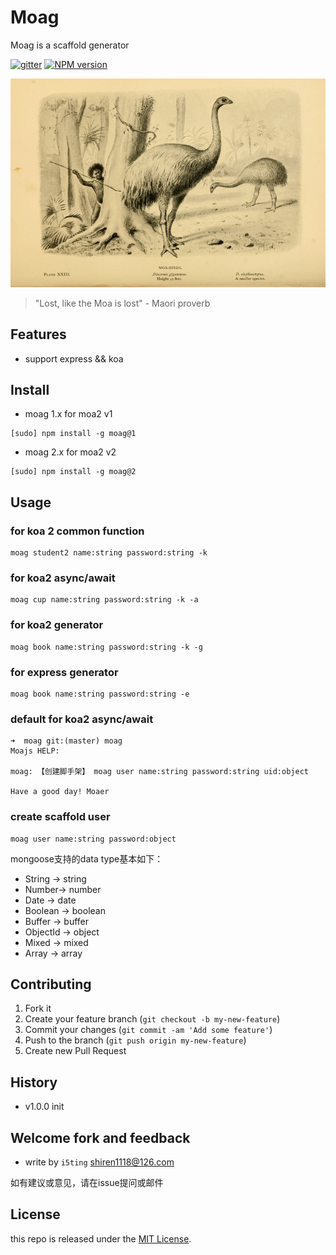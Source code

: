 # Moag

Moag is a scaffold generator

[![gitter][gitter-image]][gitter-url]
[![NPM version][npm-image]][npm-url]


![](doc/moa.jpg)

> "Lost, like the Moa is lost" - Maori proverb

## Features

- support express && koa

## Install

- moag 1.x for moa2 v1

```
[sudo] npm install -g moag@1
```
 
- moag 2.x for moa2 v2

```
[sudo] npm install -g moag@2
``` 

## Usage

### for koa 2 common function

```
moag student2 name:string password:string -k
```

### for koa2 async/await

```
moag cup name:string password:string -k -a
```

### for koa2 generator

```
moag book name:string password:string -k -g
```

### for express generator

```
moag book name:string password:string -e
```

### default for koa2 async/await

    ➜  moag git:(master) moag
    Moajs HELP:

    moag: 【创建脚手架】 moag user name:string password:string uid:object

    Have a good day! Moaer
    
### create scaffold user

    moag user name:string password:object
    
    
mongoose支持的data type基本如下：

- String -> string
- Number-> number
- Date -> date
- Boolean -> boolean
- Buffer -> buffer
- ObjectId -> object
- Mixed  -> mixed
- Array -> array

## Contributing

1. Fork it
2. Create your feature branch (`git checkout -b my-new-feature`)
3. Commit your changes (`git commit -am 'Add some feature'`)
4. Push to the branch (`git push origin my-new-feature`)
5. Create new Pull Request

## History


- v1.0.0 init


## Welcome fork and feedback

- write by `i5ting` shiren1118@126.com

如有建议或意见，请在issue提问或邮件

## License

this repo is released under the [MIT
License](http://www.opensource.org/licenses/MIT).


[npm-image]: https://img.shields.io/npm/v/moag.svg?style=flat-square
[npm-url]: https://npmjs.org/package/moag
[gitter-image]: https://badges.gitter.im/Join%20Chat.svg
[gitter-url]: https://gitter.im/i5ting/moag?utm_source=badge&utm_medium=badge&utm_campaign=pr-badge&utm_content=badge